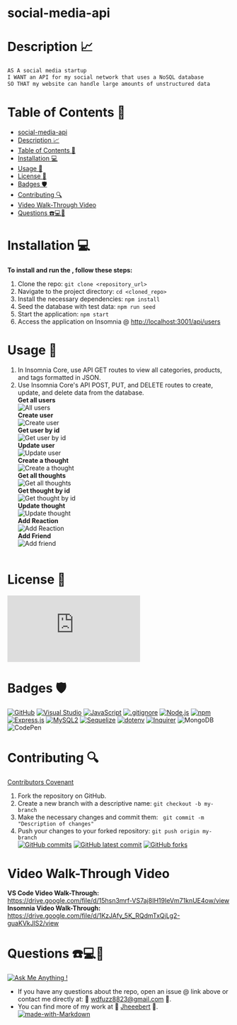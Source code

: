 # social-media-api

# Description 📈

```md
AS A social media startup
I WANT an API for my social network that uses a NoSQL database
SO THAT my website can handle large amounts of unstructured data
```

# Table of Contents 📓

- [social-media-api](#social-media-api)
- [Description 📈](#description-)
- [Table of Contents 📓](#table-of-contents-)
- [Installation 💻](#installation-)
- [Usage 📎](#usage-)
- [License 📂](#license-)
- [Badges 🛡️](#badges-️)
- [Contributing 🔍](#contributing-)
- [Video Walk-Through Video](#video-walk-through-video)
- [Questions ☎️💻📱](#questions-️)

# Installation 💻

<strong>To install and run the , follow these steps:</strong> <br>

1. Clone the repo: `git clone <repository_url>`
1. Navigate to the project directory: `cd <cloned_repo>`
2. Install the necessary dependencies: `npm install`
3. Seed the database with test data: `npm run seed`
4. Start the application: `npm start`
5. Access the application on Insomnia @ [http://localhost:3001/api/users](http://localhost:3001/api/thoughts)

# Usage 📎

1. In Insomnia Core, use API GET routes to view all categories, products, and tags formatted in JSON.
2. Use Insomnia Core's API POST, PUT, and DELETE routes to create, update, and delete data from the database. <br>
   <strong>Get all users</strong> <br>
   ![All users](/assets/images/getAllUsers.png) <br>
   <strong>Create user</strong> <br>
   ![Create user](/assets/images/createUser.png) <br>
   <strong>Get user by id</strong> <br>
   ![Get user by id](/assets/images/getUserById.png) <br>
   <strong>Update user</strong> <br>
   ![Update user](/assets/images/updateUser.png) <br>
   <strong>Create a thought</strong> <br>
   ![Create a thought](/assets/images/createAThought.png) <br>
   <strong>Get all thoughts</strong> <br>
   ![Get all thoughts](/assets/images/getAllThoughts.png) <br>
   <strong>Get thought by id</strong> <br>
   ![Get thought by id](/assets/images/getThoughtById.png) <br>
   <strong>Update thought</strong> <br>
   ![Update thought](/assets/images/updateThought.png) <br>
   <strong>Add Reaction</strong> <br>
   ![Add Reaction](/assets/images/addReaction.png) <br>
   <strong>Add Friend</strong> <br>
   ![Add friend](/assets/images/addFriend.png) <br>
   <br>

# License 📂

[![GitHub license](https://badgen.net/github/license/Naereen/Strapdown.js)](https://github.com/Naereen/StrapDown.js/blob/master/LICENSE)

# Badges 🛡️

[![GitHub](https://img.shields.io/badge/--181717?logo=github&logoColor=ffffff)](https://github.com/)
[![Visual Studio](https://badgen.net/badge/icon/visualstudio?icon=visualstudio&label)](https://visualstudio.microsoft.com)
[![JavaScript](https://badgen.net/badge/icon/javascript?icon=javascript&label)](https://www.javascript.com/)
[![.gitignore](https://badgen.net/badge/icon/git?icon=git&label)](https://git-scm.com/doc)
[![Node.js](https://badgen.net/badge/icon/nodejs?icon=nodejs&label)](https://nodejs.org/)
[![npm](https://badgen.net/badge/icon/npm?icon=npm&label)](https://npmjs.com/)
[![Express.js](https://badgen.net/badge/icon/express?icon=express&label)](https://expressjs.com/)
[![MySQL2](https://badgen.net/badge/icon/mysql2?icon=npm&label)](https://www.npmjs.com/package/mysql2)
[![Sequelize](https://badgen.net/badge/icon/sequelize?icon=sequelize&label)](https://sequelize.org/)
[![dotenv](https://badgen.net/badge/icon/dotenv?icon=npm&label)](https://www.npmjs.com/package/dotenv)
[![Inquirer](https://img.shields.io/badge/Inquirer-8.2.4-blue)](https://github.com/SBoudrias/Inquirer.js)
![MongoDB](https://img.shields.io/badge/MongoDB-%234ea94b.svg?style=for-the-badge&logo=mongodb&logoColor=white)
![CodePen](https://img.shields.io/badge/Codepen-000000?style=for-the-badge&logo=codepen&logoColor=white)

# Contributing 🔍

[Contributors Covenant](https://www.contributor-covenant.org/) <br>

1. Fork the repository on GitHub.
2. Create a new branch with a descriptive name: `git checkout -b my-branch`
3. Make the necessary changes and commit them: ` git commit -m "Description of changes"`
4. Push your changes to your forked repository: `git push origin my-branch`
   <br>
   [![GitHub commits](https://badgen.net/github/commits/Jheeebert/social-media-api)](https://GitHub.com/Jheeebert/social-media-api/commit/)
   [![GitHub latest commit](https://badgen.net/github/last-commit/Jheeebert/social-media-api)](https://GitHub.com/Jheeebert/social-media-api/commit/)
   [![GitHub forks](https://img.shields.io/github/forks/Jheeebert/social-media-api.svg?style=social&label=Fork&maxAge=2592000)](https://GitHub.com/Jheeebert/social-media-api/network/)
   <br>

# Video Walk-Through Video

<strong>VS Code Video Walk-Through:</strong> <br>
https://drive.google.com/file/d/15hsn3mrf-VS7aj8IH19IeVm71knUE4ow/view <br>
<strong>Insomnia Video Walk-Through:</strong> <br>
https://drive.google.com/file/d/1KzJAfy_5K_RQdmTxQjLg2-guaKVkJlS2/view

# Questions ☎️💻📱

[![Ask Me Anything !](https://img.shields.io/badge/Ask%20me-anything-1abc9c.svg)](https://GitHub.com/Jheeebert/student-stats-backend) <br>
* If you have any questions about the repo, open an issue @ link above or contact me directly at:  📧 wdfuzz8823@gmail.com 📧. <br>
* You can find more of my work at 🔖 [Jheeebert](https://github.com/Jheeebert/) 🔖. <br>
[![made-with-Markdown](https://img.shields.io/badge/Made%20with-Markdown-1f425f.svg)](http://commonmark.org)